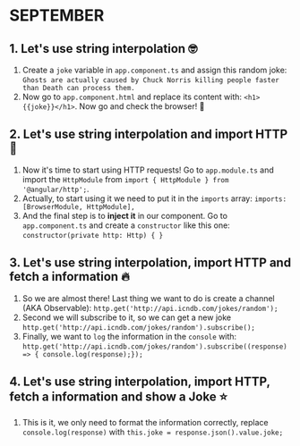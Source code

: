# SEPTEMBER

## 1. Let's use string interpolation 🤓

1. Create a `joke` variable in `app.component.ts` and assign this random joke: `Ghosts are actually caused by Chuck Norris killing people faster than Death can process them.`
1. Now go to `app.component.html` and replace its content with: `<h1>{{joke}}</h1>`. Now go and check the browser! 🚀

## 2. Let's use string interpolation and import HTTP 🔌

1. Now it's time to start using HTTP requests! Go to `app.module.ts` and import the `HttpModule` from `import { HttpModule } from '@angular/http';`.
2. Actually, to start using it we need to put it in the `imports` array: `imports: [BrowserModule, HttpModule],`
3. And the final step is to **inject it** in our component. Go to `app.component.ts` and create a `constructor` like this one: `constructor(private http: Http) { }`

## 3. Let's use string interpolation, import HTTP and fetch a information 🔥

1. So we are almost there! Last thing we want to do is create a channel (AKA Observable): `http.get('http://api.icndb.com/jokes/random');`
2. Second we will subscribe to it, so we can get a new joke `http.get('http://api.icndb.com/jokes/random').subscribe();`
3. Finally, we want to `log` the information in the `console` with: `http.get('http://api.icndb.com/jokes/random').subscribe((response) => { console.log(response);});`

## 4. Let's use string interpolation, import HTTP, fetch a information and show a Joke ⭐️

1. This is it, we only need to format the information correctly, replace `console.log(response)` with `this.joke = response.json().value.joke;`